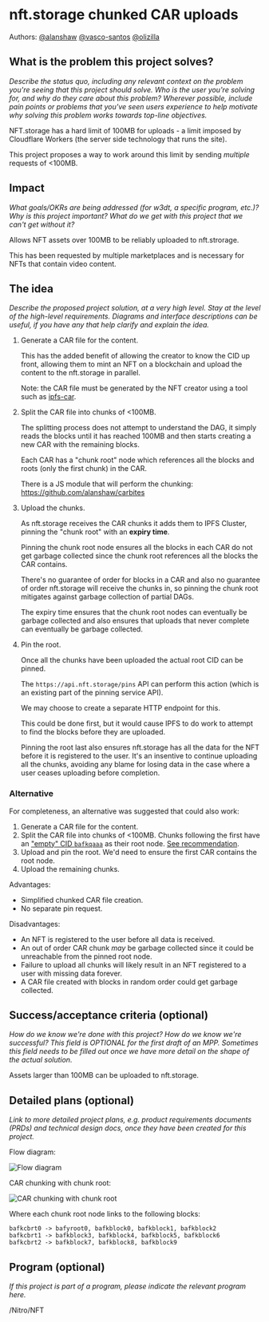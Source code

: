 # nft.storage chunked CAR uploads

Authors: [@alanshaw](https://github.com/alanshaw) [@vasco-santos](https://github.com/vasco-santos) [@olizilla](https://github.com/olizilla)

## What is the problem this project solves?
_Describe the status quo, including any relevant context on the problem you're seeing that this project should solve. Who is the user you're solving for, and why do they care about this problem? Wherever possible, include pain points or problems that you've seen users experience to help motivate why solving this problem works towards top-line objectives._ 

NFT.storage has a hard limit of 100MB for uploads - a limit imposed by Cloudflare Workers (the server side technology that runs the site).

This project proposes a way to work around this limit by sending _multiple_ requests of <100MB.

## Impact
_What goals/OKRs are being addressed (for w3dt, a specific program, etc.)? Why is this project important? What do we get with this project that we can't get without it?_

Allows NFT assets over 100MB to be reliably uploaded to nft.strorage.

This has been requested by multiple marketplaces and is necessary for NFTs that contain video content.

## The idea
_Describe the proposed project solution, at a very high level. Stay at the level of the high-level requirements. Diagrams and interface descriptions can be useful, if you have any that help clarify and explain the idea._

1. Generate a CAR file for the content.

    This has the added benefit of allowing the creator to know the CID up front, allowing them to mint an NFT on a blockchain and upload the content to the nft.storage in parallel.

    Note: the CAR file must be generated by the NFT creator using a tool such as [ipfs-car](https://github.com/vasco-santos/ipfs-car).
    
2. Split the CAR file into chunks of <100MB.

    The splitting process does not attempt to understand the DAG, it simply reads the blocks until it has reached 100MB and then starts creating a new CAR with the remaining blocks.
    
    Each CAR has a "chunk root" node which references all the blocks and roots (only the first chunk) in the CAR.
    
    There is a JS module that will perform the chunking: https://github.com/alanshaw/carbites
    
3. Upload the chunks.

    As nft.storage receives the CAR chunks it adds them to IPFS Cluster, pinning the "chunk root" with an **expiry time**.

    Pinning the chunk root node ensures all the blocks in each CAR do not get garbage collected since the chunk root references all the blocks the CAR contains.

    There's no guarantee of order for blocks in a CAR and also no guarantee of order nft.storage will receive the chunks in, so pinning the chunk root mitigates against garbage collection of partial DAGs.

    The expiry time ensures that the chunk root nodes can eventually be garbage collected and also ensures that uploads that never complete can eventually be garbage collected.

4. Pin the root.

    Once all the chunks have been uploaded the actual root CID can be pinned.

    The `https://api.nft.storage/pins` API can perform this action (which is an existing part of the pinning service API).

    We may choose to create a separate HTTP endpoint for this.
    
    This could be done first, but it would cause IPFS to do work to attempt to find the blocks before they are uploaded.
    
    Pinning the root last also ensures nft.storage has all the data for the NFT before it is registered to the user. It's an insentive to continue uploading all the chunks, avoiding any blame for losing data in the case where a user ceases uploading before completion.
    
### Alternative

For completeness, an alternative was suggested that could also work:

1. Generate a CAR file for the content.
2. Split the CAR file into chunks of <100MB. Chunks following the first have an ["empty" CID `bafkqaaa`](https://cid.ipfs.io/#bafkqaaa) as their root node. [See recommendation](https://github.com/ipld/specs/blob/master/block-layer/content-addressable-archives.md#number-of-roots).
3. Upload and pin the root. We'd need to ensure the first CAR contains the root node.
4. Upload the remaining chunks.

Advantages:

* Simplified chunked CAR file creation.
* No separate pin request.

Disadvantages:

* An NFT is registered to the user before all data is received.
* An out of order CAR chunk _may_ be garbage collected since it could be unreachable from the pinned root node.
* Failure to upload all chunks will likely result in an NFT registered to a user with missing data forever.
* A CAR file created with blocks in random order could get garbage collected.

## Success/acceptance criteria (optional)
_How do we know we're done with this project? How do we know we're successful? This field is OPTIONAL for the first draft of an MPP. Sometimes this field needs to be filled out once we have more detail on the shape of the actual solution._

Assets larger than 100MB can be uploaded to nft.storage.

## Detailed plans (optional)
_Link to more detailed project plans, e.g. product requirements documents (PRDs) and technical design docs, once they have been created for this project._

Flow diagram:

![Flow diagram](https://ipfs.io/ipfs/Qmf2pwX8PrLqt5pfJRgZV1VW2xxa1KNfp6wZfj1NRtnmTn)

CAR chunking with chunk root:

![CAR chunking with chunk root](https://ipfs.io/ipfs/QmVQty2S8jCBrUckrqhVVntw88dLEAcPq1bK9rWFobg6Ye)

Where each chunk root node links to the following blocks:

```
bafkcbrt0 -> bafyroot0, bafkblock0, bafkblock1, bafkblock2
bafkcbrt1 -> bafkblock3, bafkblock4, bafkblock5, bafkblock6
bafkcbrt2 -> bafkblock7, bafkblock8, bafkblock9
```

## Program (optional)
_If this project is part of a program, please indicate the relevant program here._

/Nitro/NFT
